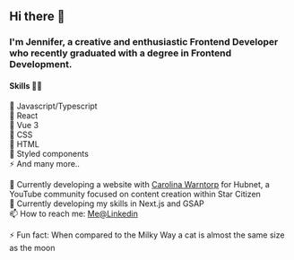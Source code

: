 ## Hi there 👋
### I'm Jennifer, a creative and enthusiastic Frontend Developer who recently graduated with a degree in Frontend Development. 

#### Skills 👩‍💻
🌟 Javascript/Typescript<br />
🌟 React<br />
🌟 Vue 3<br />
🌟 CSS<br />
🌟 HTML<br />
🌟 Styled components<br />
⚡ And many more..<br />

🔭 Currently developing a website with [Carolina Warntorp](https://github.com/Carowa27) for Hubnet, a YouTube community focused on content creation within Star Citizen<br />
🌱 Currently developing my skills in Next.js and GSAP<br />
📫 How to reach me: [Me@Linkedin](https://www.linkedin.com/in/jennifer-mcallister-44153a16b/)<br />

⚡ Fun fact: When compared to the Milky Way a cat is almost the same size as the moon<br />
